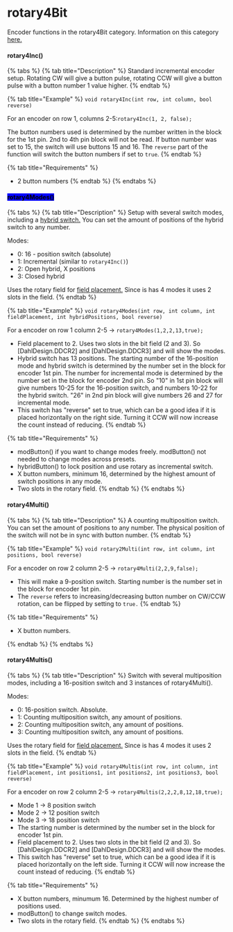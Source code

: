 # rotary4Bit

Encoder functions in the rotary4Bit category. Information on this category [here.](./#rotary4bit)

#### rotary4Inc()

{% tabs %}
{% tab title="Description" %}
Standard incremental encoder setup. Rotating CW will give a button pulse, rotating CCW will give a button pulse with a button number 1 value higher.
{% endtab %}

{% tab title="Example" %}
`void rotary4Inc(int row, int column, bool reverse)`

For an encoder on row 1, columns 2-5:`rotary4Inc(1, 2, false);`

The button numbers used is determined by the number written in the block for the 1st pin. 2nd to 4th pin block will not be read. If button number was set to 15, the switch will use buttons 15 and 16. The `reverse` part of the function will switch the button numbers if set to `true`.
{% endtab %}

{% tab title="Requirements" %}
* 2 button numbers
{% endtab %}
{% endtabs %}

#### <mark style="background-color:blue;">rotary4Modes()</mark>

{% tabs %}
{% tab title="Description" %}
Setup with several switch modes, including a [hybrid switch.](../multiswitch-complexes.md#hybrid) You can set the amount of positions of the hybrid switch to any number.&#x20;

Modes:

* 0: 16 - position switch (absolute)
* 1: Incremental (similar to `rotary4Inc()`)
* 2: Open hybrid, X positions
* 3: Closed hybrid

Uses the rotary field for [field placement.](../../4.-advanced-features/field-placement.md) Since is has 4 modes it uses 2 slots in the field.
{% endtab %}

{% tab title="Example" %}
`void rotary4Modes(int row, int column, int fieldPlacement, int hybridPositions, bool reverse)`

For a encoder on row 1 column 2-5 -> `rotary4Modes(1,2,2,13,true);`

* Field placement to 2. Uses two slots in the bit field (2 and 3). So \[DahlDesign.DDCR2] and \[DahlDesign.DDCR3] and will show the modes.
* Hybrid switch has 13 positions. The starting number of the 16-position mode and hybrid switch is determined by the number set in the block for encoder 1st pin. The number for incremental mode is determined by the number set in the block for encoder 2nd pin. So "10" in 1st pin block will give numbers 10-25 for the 16-position switch, and numbers 10-22 for the hybrid switch. "26" in 2nd pin block will give numbers 26 and 27 for incremental mode.&#x20;
* This switch has "reverse" set to true, which can be a good idea if it is placed horizontally on the right side. Turning it CCW will now increase the count instead of reducing.&#x20;
{% endtab %}

{% tab title="Requirements" %}
* modButton() if you want to change modes freely. modButton() not needed to change modes across presets.&#x20;
* hybridButton() to lock position and use rotary as incremental switch.
* X button numbers, minimum 16, determined by the highest amount of switch positions in any mode.
* Two slots in the rotary field.&#x20;
{% endtab %}
{% endtabs %}

#### rotary4Multi()

{% tabs %}
{% tab title="Description" %}
A counting multiposition switch. You can set the amount of positions to any number. The physical position of the switch will not be in sync with button number.
{% endtab %}

{% tab title="Example" %}
`void rotary2Multi(int row, int column, int positions, bool reverse)`

For a encoder on row 2 column 2-5 -> `rotary4Multi(2,2,9,false);`

* This will make a 9-position switch. Starting number is the number set in the block for encoder 1st pin.
* &#x20;The `reverse` refers to increasing/decreasing button number on CW/CCW rotation, can be flipped by setting to `true.`&#x20;
{% endtab %}

{% tab title="Requirements" %}
* X button numbers.


{% endtab %}
{% endtabs %}

#### rotary4Multis()

{% tabs %}
{% tab title="Description" %}
Switch with several multiposition modes, including a 16-position switch and 3 instances of rotary4Multi().&#x20;

Modes:

* 0: 16-position switch. Absolute.
* 1: Counting multiposition switch, any amount of positions.
* 2: Counting multiposition switch, any amount of positions.
* 3: Counting multiposition switch, any amount of positions.

Uses the rotary field for [field placement.](../../4.-advanced-features/field-placement.md) Since is has 4 modes it uses 2 slots in the field.
{% endtab %}

{% tab title="Example" %}
`void rotary4Multis(int row, int column, int fieldPlacement, int positions1, int positions2, int positions3, bool reverse)`

For a encoder on row 2 column 2-5 -> `rotary4Multis(2,2,2,8,12,18,true);`&#x20;

* Mode 1 -> 8 position switch
* Mode 2 -> 12 position switch
* Mode 3 -> 18 position switch
* The starting number is determined by the number set in the block for encoder 1st pin.&#x20;
* Field placement to 2. Uses two slots in the bit field (2 and 3). So \[DahlDesign.DDCR2] and \[DahlDesign.DDCR3] and will show the modes.
* This switch has "reverse" set to true, which can be a good idea if it is placed horizontally on the left side. Turning it CCW will now increase the count instead of reducing.
{% endtab %}

{% tab title="Requirements" %}
* X button numbers, minumum 16. Determined by the highest number of positions used.
* modButton() to change switch modes.
* Two slots in the rotary field.
{% endtab %}
{% endtabs %}
